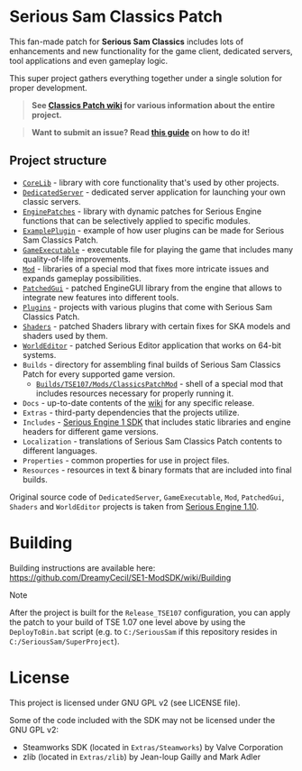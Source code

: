 # Serious Sam Classics Patch

This fan-made patch for **Serious Sam Classics** includes lots of enhancements and new functionality for the game client, dedicated servers, tool applications and even gameplay logic.

This super project gathers everything together under a single solution for proper development.

> **See [Classics Patch wiki](https://github.com/SamClassicPatch/SuperProject/wiki) for various information about the entire project.**

> **Want to submit an issue? Read [this guide](https://github.com/SamClassicPatch/SuperProject/wiki/How-to-Submit-issue) on how to do it!**

## Project structure
- [`CoreLib`](../../../CoreLib) - library with core functionality that's used by other projects.
- [`DedicatedServer`](../../../DedicatedServer) - dedicated server application for launching your own classic servers.
- [`EnginePatches`](../../../EnginePatches) - library with dynamic patches for Serious Engine functions that can be selectively applied to specific modules. 
- [`ExamplePlugin`](../../../ExamplePlugin) - example of how user plugins can be made for Serious Sam Classics Patch.
- [`GameExecutable`](../../../GameExecutable) - executable file for playing the game that includes many quality-of-life improvements.
- [`Mod`](../../../Mod) - libraries of a special mod that fixes more intricate issues and expands gameplay possibilities.
- [`PatchedGui`](../../../PatchedGui) - patched EngineGUI library from the engine that allows to integrate new features into different tools.
- [`Plugins`](../../../Plugins) - projects with various plugins that come with Serious Sam Classics Patch.
- [`Shaders`](../../../Shaders) - patched Shaders library with certain fixes for SKA models and shaders used by them.
- [`WorldEditor`](../../../WorldEditor) - patched Serious Editor application that works on 64-bit systems.
- `Builds` - directory for assembling final builds of Serious Sam Classics Patch for every supported game version.
  - [`Builds/TSE107/Mods/ClassicsPatchMod`](../../../ModShell) - shell of a special mod that includes resources necessary for properly running it.
- `Docs` - up-to-date contents of the [wiki](../../wiki) for any specific release.
- `Extras` - third-party dependencies that the projects utilize.
- `Includes` - [Serious Engine 1 SDK](https://github.com/DreamyCecil/SE1-ModSDK/tree/includes) that includes static libraries and engine headers for different game versions.
- `Localization` - translations of Serious Sam Classics Patch contents to different languages.
- `Properties` - common properties for use in project files.
- `Resources` - resources in text & binary formats that are included into final builds.

Original source code of `DedicatedServer`, `GameExecutable`, `Mod`, `PatchedGui`, `Shaders` and `WorldEditor` projects is taken from [Serious Engine 1.10](https://github.com/Croteam-official/Serious-Engine).

# Building

Building instructions are available here: https://github.com/DreamyCecil/SE1-ModSDK/wiki/Building

> [!NOTE]
> After the project is built for the `Release_TSE107` configuration, you can apply the patch to your build of TSE 1.07 one level above by using the `DeployToBin.bat` script (e.g. to `C:/SeriousSam` if this repository resides in `C:/SeriousSam/SuperProject`).

# License

This project is licensed under GNU GPL v2 (see LICENSE file).

Some of the code included with the SDK may not be licensed under the GNU GPL v2:

- Steamworks SDK (located in `Extras/Steamworks`) by Valve Corporation
- zlib (located in `Extras/zlib`) by Jean-loup Gailly and Mark Adler
